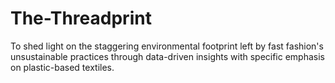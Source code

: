# The-Threadprint
To shed light on the staggering environmental footprint left by fast fashion's unsustainable practices through data-driven insights with specific emphasis on plastic-based textiles.

